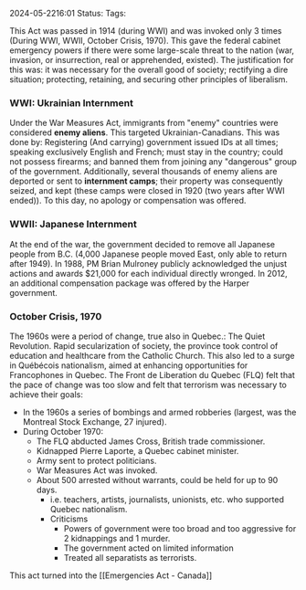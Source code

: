 2024-05-2216:01
Status: 
Tags: 

This Act was passed in 1914 (during WWI) and was invoked only 3 times (During WWI, WWII, October Crisis, 1970). This gave the federal cabinet emergency powers if there were some large-scale threat to the nation (war, invasion, or insurrection, real or apprehended, existed). The justification for this was: it was necessary for the overall good of society; rectifying a dire situation; protecting, retaining, and securing other principles of liberalism.

### WWI: Ukrainian Internment 
Under the War Measures Act, immigrants from "enemy" countries were considered **enemy aliens**. This targeted Ukrainian-Canadians. This was done by: Registering (And carrying) government issued IDs at all times; speaking exclusively English and French; must stay in the country; could not possess firearms; and banned them from joining any "dangerous" group of the government. Additionally, several thousands of enemy aliens are deported or sent to **internment camps**; their property was consequently seized, and kept (these camps were closed in 1920 (two years after WWI ended)). To this day, no apology or compensation was offered. 
### WWII: Japanese Internment
At the end of the war, the government decided to remove all Japanese people from B.C. (4,000 Japanese people moved East, only able to return after 1949). In 1988, PM Brian Mulroney publicly acknowledged the unjust actions and awards $21,000 for each individual directly wronged. In 2012, an additional compensation package was offered by the Harper government. 

### October Crisis, 1970 
The 1960s were a period of change, true also in Quebec.: The Quiet Revolution. Rapid secularization of society, the province took control of education and healthcare from the Catholic Church. This also led to a surge in Québécois nationalism, aimed at enhancing opportunities for Francophones in Quebec. The Front de Liberation du Quebec (FLQ) felt that the pace of change was too slow and felt that terrorism was necessary to achieve their goals: 
- In the 1960s a series of bombings and armed robberies (largest, was the Montreal Stock Exchange, 27 injured). 
- During October 1970: 
	- The FLQ abducted James Cross, British trade commissioner. 
	- Kidnapped Pierre Laporte, a Quebec cabinet minister. 
	- Army sent to protect politicians. 
	- War Measures Act was invoked. 
	- About 500 arrested without warrants, could be held for up to 90 days. 
		- i.e. teachers, artists, journalists, unionists, etc. who supported Quebec nationalism. 
		- Criticisms
			- Powers of government were too broad and too aggressive for 2 kidnappings and 1 murder. 
			- The government acted on limited information 
			- Treated all separatists as terrorists. 

This act turned into the [[Emergencies Act - Canada]]

